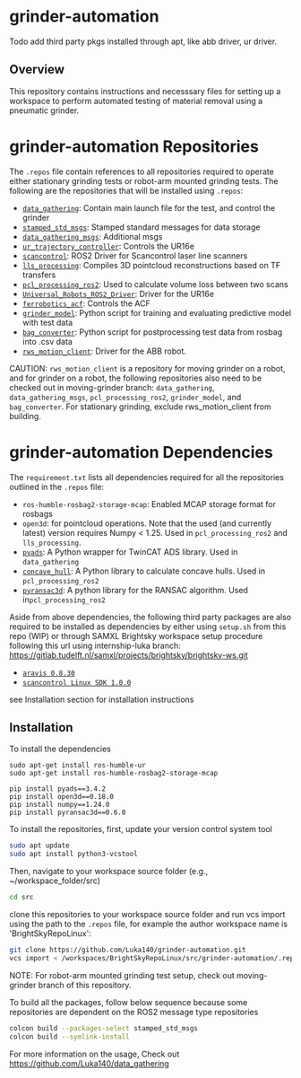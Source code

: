 # grinder-automation

Todo add third party pkgs installed through apt, like abb driver, ur driver.

## Overview
This repository contains instructions and necesssary files for setting up a workspace to perform automated testing of material removal using a pneumatic grinder. 

# grinder-automation Repositories
The `.repos` file contain references to all repositories required to operate either stationary grinding tests or robot-arm mounted grinding tests.
The following are the repositories that will be installed using `.repos`: 
- [`data_gathering`](https://github.com/Luka140/data_gathering): Contain main launch file for the test, and control the grinder
- [`stamped_std_msgs`](https://github.com/Luka140/stamped_std_msgs/tree/main): Stamped standard messages for data storage
- [`data_gathering_msgs`](https://github.com/Luka140/data_gathering_msgs): Additional msgs
- [`ur_trajectory_controller`](https://github.com/Luka140/ur_trajectory_controller): Controls the UR16e
- [`scancontrol`](https://github.com/Luka140/scancontrol/tree/ros2-devel): ROS2 Driver for Scancontrol laser line scanners
- [`lls_processing`](https://github.com/Luka140/lls_processing): Compiles 3D pointcloud reconstructions based on TF transfers
- [`pcl_processing_ros2`](https://github.com/panin-anan/pcl_processing_ros2/tree/main): Used to calculate volume loss between two scans
- [`Universal_Robots_ROS2_Driver`](https://github.com/UniversalRobots/Universal_Robots_ROS2_Driver/tree/humble): Driver for the UR16e
- [`ferrobotics_acf`](https://github.com/Luka140/ferrobotics_acf/tree/humble): Controls the ACF
- [`grinder_model`](https://github.com/panin-anan/grinder_model): Python script for training and evaluating predictive model with test data
- [`bag_converter`](https://github.com/Luka140/bag_converter): Python script for postprocessing test data from rosbag into .csv data
- [`rws_motion_client`](https://github.com/Luka140/rws_motion_client): Driver for the ABB robot.

CAUTION: `rws_motion_client` is a repository for moving grinder on a robot, and for grinder on a robot, the following repositories also need to be checked out in moving-grinder branch: 
`data_gathering`, `data_gathering_msgs`, `pcl_processing_ros2`, `grinder_model`, and `bag_converter`. For stationary grinding, exclude rws_motion_client from building.


# grinder-automation Dependencies
The `requirement.txt` lists all dependencies required for all the repositories outlined in the `.repos` file:

- `ros-humble-rosbag2-storage-mcap`: Enabled MCAP storage format for rosbags
- `open3d`: for pointcloud operations. Note that the used (and currently latest) version requires Numpy < 1.25. Used in `pcl_processing_ros2` and `lls_processing`.
- [`pyads`](https://github.com/stlehmann/pyads): A Python wrapper for TwinCAT ADS library. Used in `data_gathering`
- [`concave_hull`](https://github.com/panin-anan/concave_hull): A Python library to calculate concave hulls. Used in `pcl_processing_ros2`
- [`pyransac3d`](https://github.com/leomariga/pyRANSAC-3D): A python library for the RANSAC algorithm. Used in`pcl_processing_ros2`

Aside from above dependencies, the following third party packages are also required to be installed as dependencies by either using `setup.sh` from this repo (WIP) or 
through SAMXL Brightsky workspace setup procedure following this url using internship-luka branch: https://gitlab.tudelft.nl/samxl/projects/brightsky/brightsky-ws.git

- [`aravis 0.8.30`](https://github.com/AravisProject/aravis/releases/download/0.8.30/aravis-0.8.30.tar.xz)
- [`scancontrol Linux SDK 1.0.0`](https://software.micro-epsilon.com/scanCONTROL-Linux-SDK-1-0-0.zip)


see Installation section for installation instructions

## Installation

To install the dependencies
```
sudo apt-get install ros-humble-ur
sudo apt-get install ros-humble-rosbag2-storage-mcap

pip install pyads==3.4.2
pip install open3d==0.18.0
pip install numpy==1.24.0
pip install pyransac3d==0.6.0
```

To install the repositories, first, update your version control system tool
```bash
sudo apt update
sudo apt install python3-vcstool
```

Then, navigate to your workspace source folder (e.g., ~/workspace_folder/src)
```bash
cd src
```

clone this repositories to your workspace source folder
and run vcs import using the path to the `.repos` file, for example the author workspace name is 'BrightSkyRepoLinux':
```bash
git clone https://github.com/Luka140/grinder-automation.git
vcs import < /workspaces/BrightSkyRepoLinux/src/grinder-automation/.repos
```

NOTE: For robot-arm mounted grinding test setup, check out moving-grinder branch of this repository.


To build all the packages, follow below sequence because some repositories are dependent on the ROS2 message type repositories

```bash
colcon build --packages-select stamped_std_msgs
colcon build --symlink-install
```


For more information on the usage, Check out https://github.com/Luka140/data_gathering
